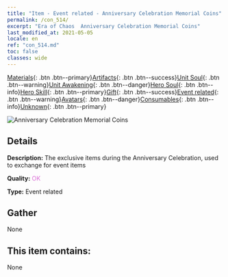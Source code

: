```yaml
---
title: "Item - Event related - Anniversary Celebration Memorial Coins"
permalink: /con_514/
excerpt: "Era of Chaos  Anniversary Celebration Memorial Coins"
last_modified_at: 2021-05-05
locale: en
ref: "con_514.md"
toc: false
classes: wide
---
```

 [Materials](/Items/){: .btn .btn--primary}[Artifacts](/Items/Artifacts/){: .btn .btn--success}[Unit Soul](/Items/UnitSoul/){: .btn .btn--warning}[Unit Awakening](/Items/UnitAwakening/){: .btn .btn--danger}[Hero Soul](/Items/HeroSoul/){: .btn .btn--info}[Hero Skill](/Items/HeroSkill/){: .btn .btn--primary}[Gift](/Items/Gift/){: .btn .btn--success}[Event related](/Items/Events/){: .btn .btn--warning}[Avatars](/Items/Avatars/){: .btn .btn--danger}[Consumables](/Items/Consumables/){: .btn .btn--info}[Unknown](/Items/Unknown/){: .btn .btn--primary}

 ![Anniversary Celebration Memorial Coins](/images/t/i_10005.png)

## Details
 **Description:** The exclusive items during the Anniversary Celebration, used to exchange for event items

 **Quality:** <span style="color: #DA70D6">OK</span>

 **Type:** Event related

## Gather

  None

## This item contains:

  None


